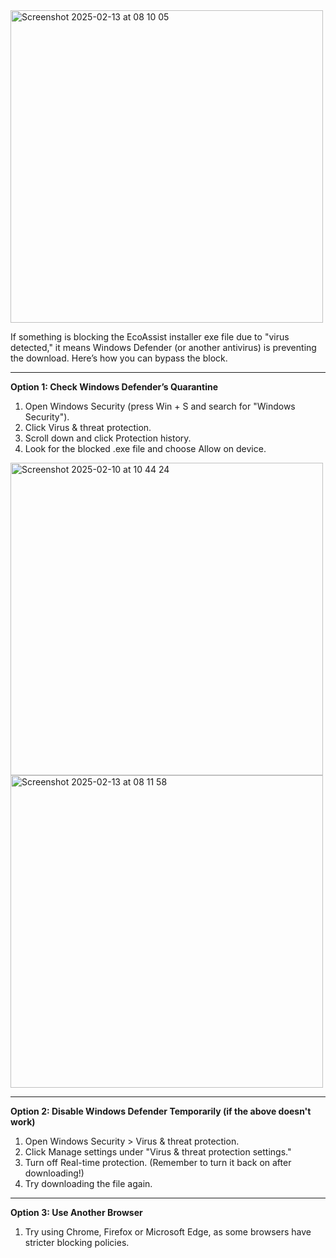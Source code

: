 
<img width="500" alt="Screenshot 2025-02-13 at 08 10 05" src="https://github.com/user-attachments/assets/7f909601-9027-4599-b96b-24d25738ac74" />

<br>

If something is blocking the EcoAssist installer exe file due to "virus detected," it means Windows Defender (or another antivirus) is preventing the download. Here’s how you can bypass the block.

---------------------------------

**Option 1: Check Windows Defender’s Quarantine**
1. Open Windows Security (press Win + S and search for "Windows Security").
2. Click Virus & threat protection.
3. Scroll down and click Protection history.
4. Look for the blocked .exe file and choose Allow on device.

<img width="500" alt="Screenshot 2025-02-10 at 10 44 24" src="https://github.com/user-attachments/assets/1ef59af4-cfc1-44be-ad98-c1066f606dc3" />

<br>

<img width="500" alt="Screenshot 2025-02-13 at 08 11 58" src="https://github.com/user-attachments/assets/68c61c73-6cc1-4e99-97ae-a37082aec83d" />

<br>

---------------------------------

**Option 2: Disable Windows Defender Temporarily (if the above doesn't work)**
1. Open Windows Security > Virus & threat protection.
2. Click Manage settings under "Virus & threat protection settings."
3. Turn off Real-time protection. (Remember to turn it back on after downloading!)
4. Try downloading the file again.

---------------------------------

**Option 3: Use Another Browser**
1. Try using Chrome, Firefox or Microsoft Edge, as some browsers have stricter blocking policies.
